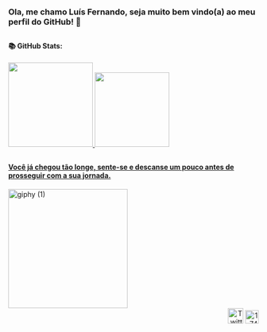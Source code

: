 <h3>Ola, me chamo Luís Fernando, seja muito bem vindo(a) ao meu perfil do GitHub! 🖖 </h1>

##

<h4> 📚 GitHub Stats: </h4>

<div>
  <a href="[https://github.com/Luisfp0](https://https://github.com/Luisfp0)"> 
  <img height="170em" src="https://github-readme-stats.vercel.app/api?username=Luisfp0&show_icons=true&theme=tokyonight&count_private=true&hide=prs,issues"/>
  <img height="150em" src="https://github-readme-stats.vercel.app/api/top-langs/?username=Luisfp0&layout=compact&langs_count=16&theme=tokyonight"/>
</div>

##

<h4> Você já chegou tão longe, sente-se e descanse um pouco antes de prosseguir com a sua jornada. </h4>

<div>
<a href="https://im.ge/i/IP6Vo4"><img src="https://i.im.ge/2023/04/03/IP6Vo4.giphy-1.gif" alt="giphy (1)" border="0" width="240"></a>
</div>

<div align="right" style="display: inline_block">
  <a href=https://twitter.com/Louisfp0><img src="https://im.ge/i/6917jT" alt="Twitter-logo.svg" border-right="15px" width="31"></a>
  <a href="https://www.linkedin.com/in/luis-fernando-de-paulo/"><img src="https://i.im.ge/2023/04/03/IPNupa.174857.png" alt="174857" border="0" width="27"></a>
</div>
